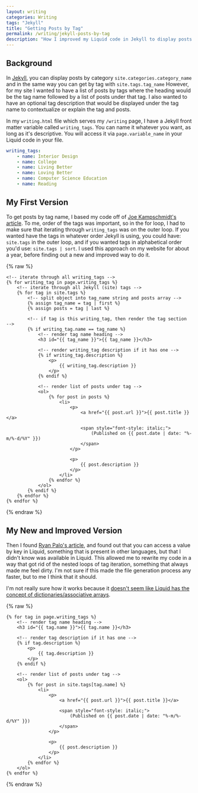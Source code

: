 ```yaml
---
layout: writing
categories: Writing
tags: "Jekyll"
title: "Getting Posts by Tag"
permalink: /writing/jekyll-posts-by-tag
description: "How I improved my Liquid code in Jekyll to display posts by tag."
---
```


## Background

In [Jekyll](https://jekyllrb.com), you can display posts by category `site.categories.category_name` and in the same way you can get by tag with `site.tags.tag_name` However, for my site I wanted to have a list of posts by tags where the heading would be the tag name followed by a list of posts under that tag. I also wanted to have an optional tag description that would be displayed under the tag name to contextualize or explain the tag and posts.

In my `writing.html` file which serves my `/writing` page, I have a Jekyll front matter variable called `writing_tags`. You can name it whatever you want, as long as it's descriptive. You will access it via `page.variable_name` in your Liquid code in your file.

```yaml
writing_tags:
    - name: Interior Design
    - name: College
    - name: Living Better
    - name: Loving Better
    - name: Computer Science Education
    - name: Reading
```

## My First Version

To get posts by tag name, I based my code off of [Joe Kampschmidt's article](https://www.jokecamp.com/blog/listing-jekyll-posts-by-tag). To me, order of the tags was important, so in the for loop, I had to make sure that iterating through `writing_tags` was on the outer loop. If you wanted have the tags in whatever order Jekyll is using, you could have: `site.tags` in the outer loop, and if you wanted tags in alphabetical order you'd use: `site.tags | sort`. I used this approach on my website for about a year, before finding out a new and improved way to do it.

{% raw %}
```liquid
<!-- iterate through all writing_tags -->
{% for writing_tag in page.writing_tags %}
    <!-- iterate through all Jekyll (site) tags -->
    {% for tag in site.tags %}
        <!-- split object into tag_name string and posts array -->
        {% assign tag_name = tag | first %}
        {% assign posts = tag | last %}
        
        <!-- if tag is this writing_tag, then render the tag section  -->
        {% if writing_tag.name == tag_name %}
            <!-- render tag name heading -->
            <h3 id="{{ tag_name }}">{{ tag_name }}</h3>

            <!-- render writing_tag description if it has one -->
            {% if writing_tag.description %}
                <p>
                    {{ writing_tag.description }}
                </p>
            {% endif %}

            <!-- render list of posts under tag -->
            <ol>
                {% for post in posts %}
                    <li>
                        <p>
                            <a href="{{ post.url }}">{{ post.title }}</a>

                            <span style="font-style: italic;">
                                (Published on {{ post.date | date: "%-m/%-d/%Y" }})
                            </span>
                        </p>
                                        
                        <p>
                            {{ post.description }}
                        </p>
                    </li>
                {% endfor %}
            </ol>
        {% endif %}
    {% endfor %}
{% endfor %}
```
{% endraw %}

## My New and Improved Version

Then I found [Ryan Palo's article](https://www.assertnotmagic.com/2017/04/25/jekyll-tags-the-easy-way/), and found out that you can access a value by key in Liquid, something that is present in other languages, but that I didn't know was available in Liquid. This allowed me to rewrite my code in a way that got rid of the nested loops of tag iteration, something that always made me feel dirty. I'm not sure if this made the file generation process any faster, but to me I think that it should.

I'm not really sure how it works because it [doesn't seem like Liquid has the concept of dictionaries/associative arrays](https://stackoverflow.com/questions/67691445/how-to-create-or-define-a-dictionary-in-liquid-templates).

{% raw %}
```liquid
{% for tag in page.writing_tags %}
    <!-- render tag name heading -->
    <h3 id="{{ tag.name }}">{{ tag.name }}</h3>

    <!-- render tag description if it has one -->
    {% if tag.description %}
        <p>
            {{ tag.description }}
        </p>
    {% endif %}

    <!-- render list of posts under tag -->
    <ol>
        {% for post in site.tags[tag.name] %}
            <li>
                <p>
                    <a href="{{ post.url }}">{{ post.title }}</a>

                    <span style="font-style: italic;">
                        (Published on {{ post.date | date: "%-m/%-d/%Y" }})
                    </span>
                </p>
                                        
                <p>
                    {{ post.description }}
                </p>
            </li>
        {% endfor %}
    </ol>
{% endfor %}
```
{% endraw %}